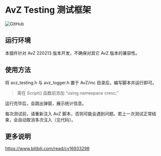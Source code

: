 # AvZ Testing 测试框架

![GitHub](https://badgen.net/badge/GitHub/avz_testing/cyan?icon=github)

## 运行环境

本插件针对 AvZ 220213 版本开发，不确保对其它 AvZ 版本的兼容性。

## 使用方法
将 avz_testing.h 与 avz_logger.h 置于 AvZ/inc 目录后，编写脚本并运行即可。

> 需在 Script() 函数前添加 “using namespace cresc;”

运行完毕后，会跳出弹窗，展示统计信息。

每次测试前，请重新注入 AvZ 脚本，否则可能会遇到问题。若上一次测试正常结束，会自动取消多次注入（见代码）。

## 更多说明
https://www.bilibili.com/read/cv16933298
